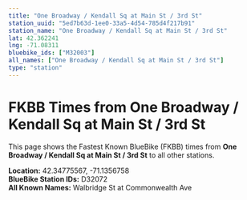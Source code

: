 ```yaml
---
title: "One Broadway / Kendall Sq at Main St / 3rd St"
station_uuid: "5ed7b63d-1ee0-33a5-4d54-785d4f217b91"
station_name: "One Broadway / Kendall Sq at Main St / 3rd St"
lat: 42.362241
lng: -71.08311
bluebike_ids: ["M32003"]
all_names: ["One Broadway / Kendall Sq at Main St / 3rd St"]
type: "station"
---
```


# FKBB Times from One Broadway / Kendall Sq at Main St / 3rd St

This page shows the Fastest Known BlueBike (FKBB) times from **One Broadway / Kendall Sq at Main St / 3rd St** to all other stations.

**Location:** 42.34775567, -71.1356758  
**BlueBike Station IDs:** D32072  
**All Known Names:** Walbridge St at Commonwealth Ave

